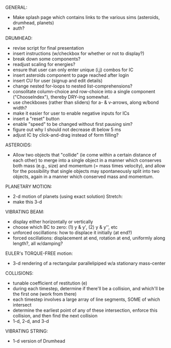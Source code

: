 GENERAL:
* Make splash page which contains links to the various sims (asteroids, drumhead, planets)
* auth?

DRUMHEAD:
* revise script for final presentation
* insert instructions (w/checkbox for whether or not to display?)
* break down some components?
* readjust scaling for energies?
* ensure that user can only enter unique (i,j) combos for IC
* insert asteroids component to page reached after login
* insert CU for user (signup and edit details)
* change nested for-loops to nested list-comprehensions?
* consolitate column-choice and row-choice into a single component ("ChooseIndex"), thereby DRY-ing somewhat.
* use checkboxes (rather than sliders) for a- & v-arrows, along w/bond width?
* make it easier for user to enable negative inputs for ICs
* insert a "reset" button
* enable "speed" to be changed without first pausing sim?
* figure out why I should not decrease dt below 5 ms
* adjust IC by click-and-drag instead of form filling?

ASTEROIDS:
* Allow two objects that "collide" (ie come within a certain distance of each other) to merge into a single object in a manner which conserves both mass (e.g., size) and momentum (= mass times velocity), and allow for the possibility that single objects may spontaneously split into two objects, again in a manner which conserved mass and momentum.

PLANETARY MOTION:
* 2-d motion of planets (using exact solution)
Stretch:
* make this 3-d

VIBRATING BEAM:
* display either horizontally or vertically
* choose which BC to zero: (1) y & y', (2) y & y'', etc
* unforced oscillations: how to displace it initially (at end?)
* forced oscillations: displacement at end, rotation at end, uniformly along length?, all w/damping?

EULER's TORQUE-FREE motion:
* 3-d rendering of a rectangular parallelipiped w/a stationary mass-center

COLLISIONS:
* tunable coefficient of restitution (e)
* during each timestep, determine if there'll be a collision, and which'll be the first one (work from there)
* each timestep involves a large array of line segments, SOME of which intersect
* determine the earliest point of any of these intersection, enforce this collision, and then find the next collision
* 1-d, 2-d, and 3-d

VIBRATING STRING:
* 1-d version of Drumhead
